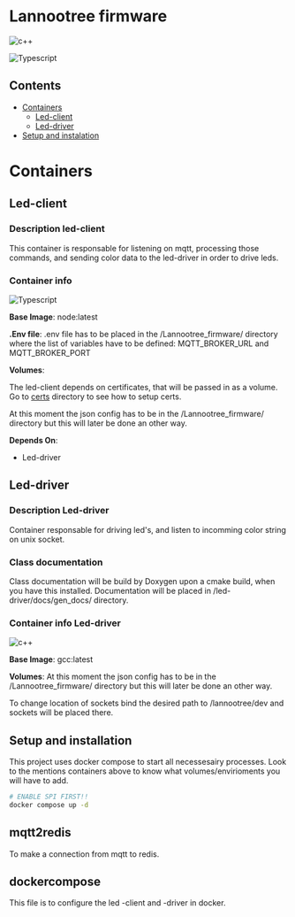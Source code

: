 # Lannootree firmware

![c++](https://img.shields.io/badge/C++-C++17-blue)

![Typescript](https://img.shields.io/badge/Typescript-4.8.x-blue)

## Contents

- [Containers](#containers)
  - [Led-client](#led-client)
  - [Led-driver](#led-driver)
- [Setup and instalation](#setup-and-installation)

# Containers

## Led-client

### Description led-client

This container is responsable for listening on mqtt, processing those commands, and sending color data to the led-driver in order to drive leds.

### Container info

![Typescript](https://img.shields.io/badge/Typescript-4.8.x-blue)

**Base Image**: node:latest

**.Env file**: .env file has to be placed in the /Lannootree_firmware/ directory where the list of variables have to be defined: MQTT_BROKER_URL and MQTT_BROKER_PORT

**Volumes**:

The led-client depends on certificates, that will be passed in as a volume.
Go to [certs](../certs/README.md) directory to see how to setup certs.

At this moment the json config has to be in the /Lannootree_firmware/ directory but this will later be done an other way.

**Depends On**:

- Led-driver

## Led-driver

### Description Led-driver

Container responsable for driving led's, and listen to incomming color string on unix socket.

### Class documentation

Class documentation will be build by Doxygen upon a cmake build, when you have this installed. Documentation will be placed in /led-driver/docs/gen_docs/ directory.

### Container info Led-driver

![c++](https://img.shields.io/badge/C++-C++17-blue)

**Base Image**: gcc:latest

**Volumes**:
At this moment the json config has to be in the /Lannootree_firmware/ directory but this will later be done an other way.

To change location of sockets bind the desired path to /lannootree/dev and sockets will be placed there.

## Setup and installation

This project uses docker compose to start all necessesairy processes. Look to the mentions containers above to know what volumes/envirioments you will have to add.

```bash
# ENABLE SPI FIRST!!
docker compose up -d
```

## mqtt2redis

To make a connection from mqtt to redis.

## dockercompose

This file is to configure the led -client and -driver in docker.
